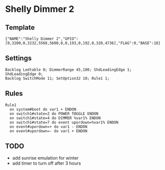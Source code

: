 # Shelly Dimmer 2
## Template
```
{"NAME":"Shelly Dimmer 2","GPIO":[0,3200,0,3232,5568,5600,0,0,193,0,192,0,320,4736],"FLAG":0,"BASE":18}
```
## Settings
```
Backlog Ledtable 0; DimmerRange 45,100; ShdLeadingEdge 1; ShdLeadingEdge 0;
Backlog SwitchMode 11; SetOption32 10; Rule1 1;
```
## Rules
```
Rule1 
  on system#boot do var1 + ENDON
  on switch1#state=2 do POWER TOGGLE ENDON
  on switch1#state=4 do DIMMER %var1% ENDON
  on switch1#state=7 do event upordown=%var1% ENDON
  on event#upordown=+ do var1 - ENDON
  on event#upordown=- do var1 + ENDON
```

## TODO
- add sunrise emulation for winter 
- add timer to turn off after 3 hours
